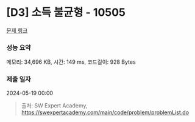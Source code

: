 # [D3] 소득 불균형 - 10505 

[문제 링크](https://swexpertacademy.com/main/code/problem/problemDetail.do?contestProbId=AXNP4CvauaMDFAXS) 

### 성능 요약

메모리: 34,696 KB, 시간: 149 ms, 코드길이: 928 Bytes

### 제출 일자

2024-05-19 00:00



> 출처: SW Expert Academy, https://swexpertacademy.com/main/code/problem/problemList.do